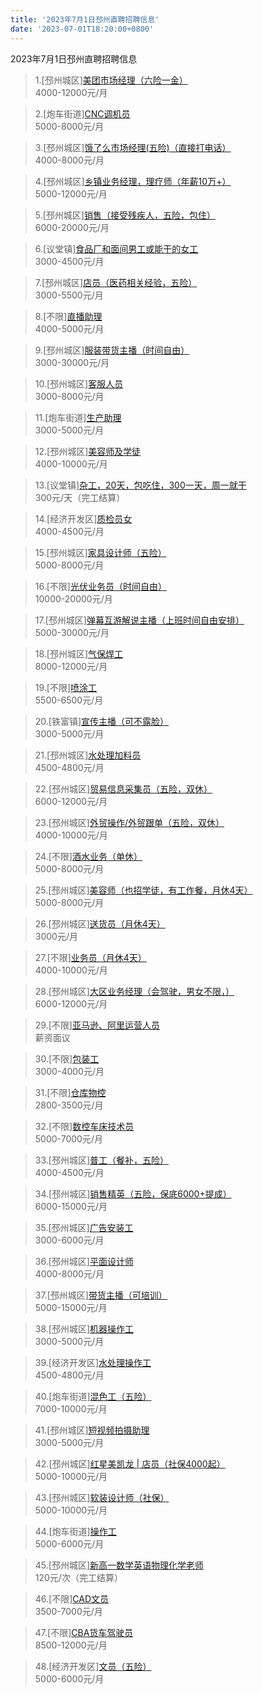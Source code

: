```yaml
---
title: '2023年7月1日邳州直聘招聘信息'
date: '2023-07-01T18:20:00+0800'
---
```

2023年7月1日邳州直聘招聘信息
<!--more-->
>1.[邳州城区][美团市场经理（六险一金）](https://www.pizhouzhipin.com/job/29697)<br>
>4000-12000元/月

>2.[炮车街道][CNC调机员](https://www.pizhouzhipin.com/job/28716)<br>
>5000-8000元/月

>3.[邳州城区][饿了么市场经理(五险)（直接打电话）](https://www.pizhouzhipin.com/job/22636)<br>
>4000-8000元/月

>4.[邳州城区][乡镇业务经理，理疗师（年薪10万+）](https://www.pizhouzhipin.com/job/29340)<br>
>5000-12000元/月

>5.[邳州城区][销售（接受残疾人，五险，包住）](https://www.pizhouzhipin.com/job/25440)<br>
>6000-20000元/月

>6.[议堂镇][食品厂和面间男工或能干的女工](https://www.pizhouzhipin.com/job/27495)<br>
>3000-4500元/月

>7.[邳州城区][店员（医药相关经验，五险）](https://www.pizhouzhipin.com/job/8040)<br>
>3000-5500元/月

>8.[不限][直播助理](https://www.pizhouzhipin.com/job/29099)<br>
>4000-5000元/月

>9.[邳州城区][服装带货主播（时间自由）](https://www.pizhouzhipin.com/job/26634)<br>
>3000-30000元/月

>10.[邳州城区][客服人员](https://www.pizhouzhipin.com/job/29573)<br>
>3000-8000元/月

>11.[炮车街道][生产助理](https://www.pizhouzhipin.com/job/29642)<br>
>3000-5000元/月

>12.[邳州城区][美容师及学徒](https://www.pizhouzhipin.com/job/24374)<br>
>4000-10000元/月

>13.[议堂镇][杂工，20天，包吃住，300一天，周一就干](https://www.pizhouzhipin.com/job/29749)<br>
>300元/天（完工结算）

>14.[经济开发区][质检员女](https://www.pizhouzhipin.com/job/29087)<br>
>4000-4500元/月

>15.[邳州城区][家具设计师（五险）](https://www.pizhouzhipin.com/job/17853)<br>
>5000-8000元/月

>16.[不限][光伏业务员（时间自由）](https://www.pizhouzhipin.com/job/26393)<br>
>10000-20000元/月

>17.[邳州城区][弹幕互游解说主播（上班时间自由安排）](https://www.pizhouzhipin.com/job/27751)<br>
>5000-30000元/月

>18.[邳州城区][气保焊工](https://www.pizhouzhipin.com/job/15316)<br>
>8000-12000元/月

>19.[不限][喷涂工](https://www.pizhouzhipin.com/job/15711)<br>
>5500-6500元/月

>20.[铁富镇][宣传主播（可不露脸）](https://www.pizhouzhipin.com/job/29727)<br>
>3000-5000元/月

>21.[邳州城区][水处理加料员](https://www.pizhouzhipin.com/job/29726)<br>
>4500-4800元/月

>22.[邳州城区][贸易信息采集员（五险，双休）](https://www.pizhouzhipin.com/job/23514)<br>
>6000-12000元/月

>23.[邳州城区][外贸操作/外贸跟单（五险，双休）](https://www.pizhouzhipin.com/job/27566)<br>
>4000-10000元/月

>24.[不限][酒水业务（单休）](https://www.pizhouzhipin.com/job/29290)<br>
>5000-8000元/月

>25.[邳州城区][美容师（也招学徒，有工作餐，月休4天）](https://www.pizhouzhipin.com/job/29578)<br>
>5000-8000元/月

>26.[邳州城区][送货员（月休4天）](https://www.pizhouzhipin.com/job/27036)<br>
>3000元/月

>27.[不限][业务员（月休4天）](https://www.pizhouzhipin.com/job/27792)<br>
>4000-10000元/月

>28.[邳州城区][大区业务经理（会驾驶，男女不限，）](https://www.pizhouzhipin.com/job/10164)<br>
>6000-12000元/月

>29.[不限][亚马逊、阿里运营人员](https://www.pizhouzhipin.com/job/25295)<br>
>薪资面议

>30.[不限][包装工](https://www.pizhouzhipin.com/job/23724)<br>
>3000-4000元/月

>31.[不限][仓库物控](https://www.pizhouzhipin.com/job/12587)<br>
>2800-3500元/月

>32.[不限][数控车床技术员](https://www.pizhouzhipin.com/job/5930)<br>
>5000-7000元/月

>33.[邳州城区][普工（餐补，五险）](https://www.pizhouzhipin.com/job/16879)<br>
>4000-4500元/月

>34.[邳州城区][销售精英（五险，保底6000+提成）](https://www.pizhouzhipin.com/job/6895)<br>
>6000-15000元/月

>35.[邳州城区][广告安装工](https://www.pizhouzhipin.com/job/17852)<br>
>3000-6000元/月

>36.[邳州城区][平面设计师](https://www.pizhouzhipin.com/job/437)<br>
>4000-8000元/月

>37.[邳州城区][带货主播（可培训）](https://www.pizhouzhipin.com/job/29451)<br>
>5000-15000元/月

>38.[邳州城区][机器操作工](https://www.pizhouzhipin.com/job/29632)<br>
>3000-5000元/月

>39.[经济开发区][水处理操作工](https://www.pizhouzhipin.com/job/29584)<br>
>4500-4800元/月

>40.[炮车街道][混色工（五险）](https://www.pizhouzhipin.com/job/29705)<br>
>7000-10000元/月

>41.[邳州城区][短视频拍摄助理](https://www.pizhouzhipin.com/job/29736)<br>
>3000-5000元/月

>42.[邳州城区][红星美凯龙 | 店员（社保4000起）](https://www.pizhouzhipin.com/job/21429)<br>
>5000-10000元/月

>43.[邳州城区][软装设计师（社保）](https://www.pizhouzhipin.com/job/21428)<br>
>5000-10000元/月

>44.[炮车街道][操作工](https://www.pizhouzhipin.com/job/29744)<br>
>5000-6000元/月

>45.[邳州城区][新高一数学英语物理化学老师](https://www.pizhouzhipin.com/job/29238)<br>
>120元/次（完工结算）

>46.[不限][CAD文员](https://www.pizhouzhipin.com/job/29325)<br>
>3500-7000元/月

>47.[不限][CBA货车驾驶员](https://www.pizhouzhipin.com/job/27901)<br>
>8500-12000元/月

>48.[经济开发区][文员（五险）](https://www.pizhouzhipin.com/job/25242)<br>
>5000-6000元/月

